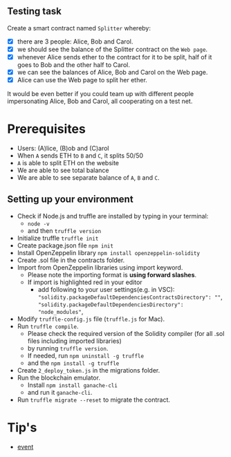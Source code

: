 Testing task
------------
Create a smart contract named `Splitter` whereby:

- [x] there are 3 people: Alice, Bob and Carol.
- [x] we should see the balance of the Splitter contract on the `Web page`.
- [x] whenever Alice sends ether to the contract for it to be split, half of 
it goes to Bob and the other half to Carol.
- [x] we can see the balances of Alice, Bob and Carol on the Web page.
- [x] Alice can use the Web page to split her ether.

It would be even better if you could team up with different people 
impersonating Alice, Bob and Carol, all cooperating on a test net.

# Prerequisites

- Users:  (A)lice, (B)ob and (C)arol
- When `A` sends ETH to `B` and `C`, it splits 50/50
- `A` is able to split ETH on the website
- We are able to see total balance
- We are able to see separate balance of `A`, `B` and `C`.

## Setting up your environment

* Check if Node.js and truffle are installed by typing in your 
terminal: 
    * `node -v` 
    * and then `truffle version`
* Initialize truffle `truffle init`
* Create package.json file `npm init`
* Install OpenZeppelin library `npm install openzeppelin-solidity`
* Create .sol file in the contracts folder.
* Import from OpenZeppelin libraries using import keyword. 
    * Please note the importing format is **using forward slashes**. 
    * If import is highlighted red in your editor
        * add following to your user settings(e.g. in VSC):
`"solidity.packageDefaultDependenciesContractsDirectory": ""`,
`"solidity.packageDefaultDependenciesDirectory": "node_modules"`, 
* Modify `truffle-config.js` file (`truffle.js` for Mac). 
* Run `truffle compile`. 
    * Please check the required version of the Solidity compiler (for all .sol files including imported libraries) 
    * by running `truffle version`. 
    * If needed, run `npm uninstall -g truffle` 
    * and the `npm install -g truffle`
* Create `2_deploy_token.js` in the migrations folder.
* Run the blockchain emulator. 
    * Install `npm install ganache-cli` 
    * and run it `ganache-cli`.
* Run `truffle migrate --reset` to migrate the contract.


# Tip's
- [event](https://stackoverflow.com/questions/35545625/event-triggering-in-solidity) 

